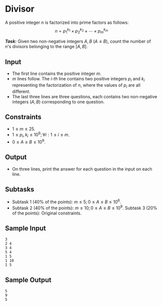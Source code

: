 # Divisor

A positive integer $n$ is factorized into prime factors as follows:
$$n = p_1^{k_1} \times p_2^{k_2} \times \cdots \times p_m^{k_m}$$

***Task:*** Given two non-negative integers $A, B \ (A \le B),$ count the number of $n$'s divisors belonging to the range $[A, B].$

## Input

- The first line contains the positive integer $m$.
- $m$ lines follow. The $i$-$th$ line contains two positive integers $p_i$ and $k_i$ representing the factorization of $n,$ where the values of $p_i$ are all different.
- The last three lines are three questions, each contains two non-negative integers $(A, B)$ corresponding to one question.

## Constraints

- $1 \le m \le 25$.
- $1 \le p_i, k_i \le 10^9; \forall i: 1 \le i \le m$.
- $0 \le A \le B \le 10^9$.

## Output

- On three lines, print the answer for each question in the input on each line.

## Subtasks

- Subtask $1$ ($40\%$ of the points): $m \le 5; 0 \le A \le B \le 10^6$.
- Subtask $2$ ($40\%$ of the points): $m \le 10; 0 \le A \le B \le 10^9$.
Subtask $3$ ($20\%$ of the points): Original constraints.

## Sample Input

```
3
2 4
3 4
5 4
1 5
1 10
1 5 
```

## Sample Output

```
5
9
5
```